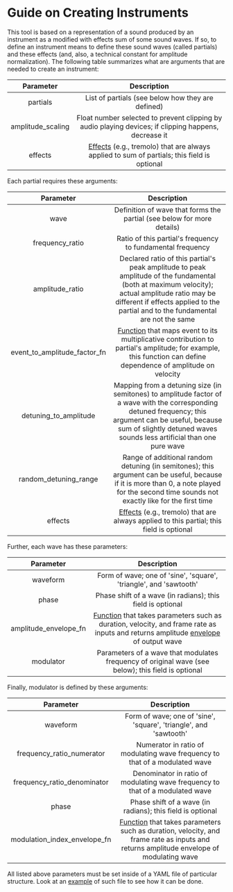 # Guide on Creating Instruments

This tool is based on a representation of a sound produced by an instrument as a modified with effects sum of some sound waves. If so, to define an instrument means to define these sound waves (called partials) and these effects (and, also, a technical constant for amplitude normalization). The following table summarizes what are arguments that are needed to create an instrument:

Parameter | Description
:-------: | :---------:
partials | List of partials (see below how they are defined)
amplitude_scaling | Float number selected to prevent clipping by audio playing devices; if clipping happens, decrease it
effects | [Effects](https://github.com/Nikolay-Lysenko/sinethesizer/blob/master/sinethesizer/effects/registry.py) (e.g., tremolo) that are always applied to sum of partials; this field is optional

Each partial requires these arguments:

Parameter | Description
:-------: | :---------:
wave | Definition of wave that forms the partial (see below for more details)
frequency_ratio | Ratio of this partial's frequency to fundamental frequency
amplitude_ratio | Declared ratio of this partial's peak amplitude to peak amplitude of the fundamental (both at maximum velocity); actual amplitude ratio may be different if effects applied to the partial and to the fundamental are not the same
event_to_amplitude_factor_fn | [Function](https://github.com/Nikolay-Lysenko/sinethesizer/blob/master/sinethesizer/synth/event_to_amplitude_factor.py) that maps event to its multiplicative contribution to partial's amplitude; for example, this function can define dependence of amplitude on velocity
detuning_to_amplitude | Mapping from a detuning size (in semitones) to amplitude factor of a wave with the corresponding detuned frequency; this argument can be useful, because sum of slightly detuned waves sounds less artificial than one pure wave
random_detuning_range | Range of additional random detuning (in semitones); this argument can be useful, because if it is more than 0, a note played for the second time sounds not exactly like for the first time
effects | [Effects](https://github.com/Nikolay-Lysenko/sinethesizer/blob/master/sinethesizer/effects/registry.py) (e.g., tremolo) that are always applied to this partial; this field is optional

Further, each wave has these parameters:

Parameter | Description
:-------: | :---------:
waveform | Form of wave; one of 'sine', 'square', 'triangle', and 'sawtooth'
phase | Phase shift of a wave (in radians); this field is optional
amplitude_envelope_fn | [Function](https://github.com/Nikolay-Lysenko/sinethesizer/blob/master/sinethesizer/envelopes/registry.py) that takes parameters such as duration, velocity, and frame rate as inputs and returns amplitude [envelope](https://en.wikipedia.org/wiki/Envelope_(music)) of output wave
modulator | Parameters of a wave that modulates frequency of original wave (see below); this field is optional

Finally, modulator is defined by these arguments:

Parameter | Description
:-------: | :---------:
waveform | Form of wave; one of 'sine', 'square', 'triangle', and 'sawtooth'
frequency_ratio_numerator | Numerator in ratio of modulating wave frequency to that of a modulated wave
frequency_ratio_denominator | Denominator in ratio of modulating wave frequency to that of a modulated wave
phase | Phase shift of a wave (in radians); this field is optional
modulation_index_envelope_fn | [Function](https://github.com/Nikolay-Lysenko/sinethesizer/blob/master/sinethesizer/envelopes/registry.py) that takes parameters such as duration, velocity, and frame rate as inputs and returns amplitude envelope of modulating wave

All listed above parameters must be set inside of a YAML file of particular structure. Look at an [example](https://github.com/Nikolay-Lysenko/sinethesizer/blob/master/presets/demo.yml) of such file to see how it can be done.
